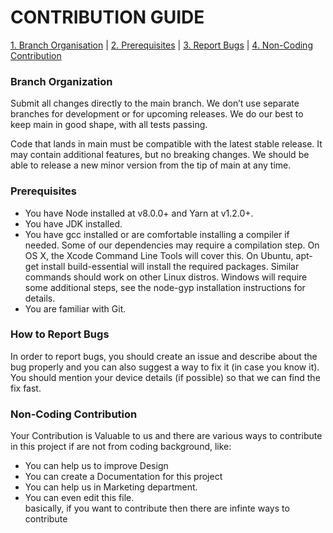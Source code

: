 # CONTRIBUTION GUIDE
[1. Branch Organisation](https://github.com/VishwaGauravIn/tools-for-tech/blob/master/CONTRIBUTING.md#branch-organization) |
[2. Prerequisites](https://github.com/VishwaGauravIn/tools-for-tech/blob/master/CONTRIBUTING.md#prerequisites) |
[3. Report Bugs](https://github.com/VishwaGauravIn/tools-for-tech/blob/master/CONTRIBUTING.md#how-to-report-bugs) |
[4. Non-Coding Contribution](https://github.com/VishwaGauravIn/tools-for-tech/blob/master/CONTRIBUTING.md#non-coding-contribution)

### Branch Organization

Submit all changes directly to the main branch. We don’t use separate branches for development or for upcoming releases. We do our best to keep main in good shape, with all tests passing.

Code that lands in main must be compatible with the latest stable release. It may contain additional features, but no breaking changes. We should be able to release a new minor version from the tip of main at any time.

### Prerequisites
- You have Node installed at v8.0.0+ and Yarn at v1.2.0+.
- You have JDK installed.
- You have gcc installed or are comfortable installing a compiler if needed. Some of our dependencies may require a compilation step. On OS X, the Xcode Command Line Tools will cover this. On Ubuntu, apt-get install build-essential will install the required packages. Similar commands should work on other Linux distros. Windows will require some additional steps, see the node-gyp installation instructions for details.
- You are familiar with Git.

### How to Report Bugs
In order to report bugs, you should create an issue and describe about the bug properly and you can also suggest a way to fix it (in case you know it). You should mention your device details (if possible) so that we can find the fix fast.

### Non-Coding Contribution
Your Contribution is Valuable to us and there are various ways to contribute in this project if are not from coding background, like:
- You can help us to improve Design
- You can create a Documentation for this project
- You can help us in Marketing department.
- You can even edit this file. <br>
    basically, if you want to contribute then there are infinte ways to contribute
